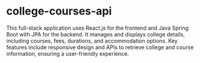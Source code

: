 # college-courses-api
This full-stack application uses React.js for the frontend and Java Spring Boot with JPA for the backend. It manages and displays college details, including courses, fees, durations, and accommodation options. Key features include responsive design and APIs to retrieve college and course information, ensuring a user-friendly experience.

